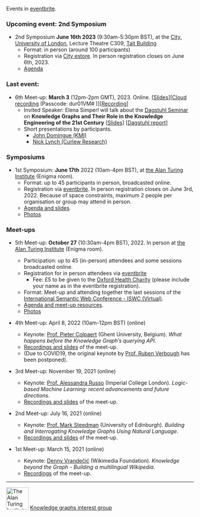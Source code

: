 Events in [eventbrite](https://www.eventbrite.com/cc/knowledge-graphs-interest-group-256569).

### Upcoming event: 2nd Symposium

- 2nd Symposium  **June 16th 2023** (9:30am-5:30pm BST), at the [City, University of London](https://www.city.ac.uk/), Lecture Theatre C309, [Tait Building](https://goo.gl/maps/DkxQcdR5fSyuy1hy9)
  - Format: in person (around 100 participants)
  - Registration via [City estore](https://estore.city.ac.uk/product-catalogue/conference-events/events/2nd-symposium-of-the-alan-turing-institute-interest-group-on-knowledge-graphs). In person registration closes on June 6th, 2023.
  - [Agenda](https://github.com/turing-knowledge-graphs/meet-ups/blob/main/symposium-2023.md)

    

### Last event: 

- 6th Meet-up: **March 3** (12pm-2pm GMT), 2023. Online. [[Slides](https://drive.google.com/file/d/1IduSwNPF_kVBJO8v4bSL4EXdmdS-zh8F/view?usp=sharing)][[Cloud recording](https://city-ac-uk.zoom.us/rec/share/v8bx6xxf4RKk-JnFXVSBTi9z3JjKmWx3NI_dJK2zKzvSWdbwbnUtXZwrUEM12YvS.JNZDOL2Iv1GTaMAG) (Passcode: dur01VM#
)][[Recording](https://drive.google.com/drive/folders/1FkB0ibErTDzhJWvJ7sooD40afnAcwlwO?usp=sharing)]
  - Invited Speaker: Elena Simperl will talk about the [Dagstuhl Seminar](https://www.dagstuhl.de/22372) on **Knowledge Graphs and Their Role in the Knowledge Engineering of the 21st Century** [[Slides](https://drive.google.com/file/d/1eoQi4I7PmrD-2AaJcW-mm3Icm5kzE8mH/view?usp=sharing)] [[Dagstuhl report](https://drops.dagstuhl.de/opus/volltexte/2023/17810/)]
  - Short presentations by participants.
    - [John Domingue (KMI)](https://docs.google.com/presentation/d/19WIgr3IZYpIP_mWYE4tw-PR1NNKYpgBA/edit?usp=sharing&ouid=107320364354662189717&rtpof=true&sd=true)  
    - [Nick Lynch (Curlew Research)](https://drive.google.com/file/d/1nJBkA08lBcfr1GSlkofUmpwtOI6qenj9/view?usp=sharing)
    

### Symposiums
- 1st Symposium: **June 17th** 2022 (10am-4pm BST), at [the Alan Turing Institute](https://www.turing.ac.uk/about-us/how-get-alan-turing-institute) (Enigma room).
  - Format: up to 45 participants in person, broadcasted online.
  - Registration via [eventbrite](https://www.eventbrite.co.uk/e/1st-annual-symposium-of-the-knowledge-graphs-ig-the-alan-turing-institute-tickets-310987932277). In person registration closes on June 3rd, 2022. Because of space constraints, maximum 2 people per organisation or group may attend in person. 
  - [Agenda and slides](https://github.com/turing-knowledge-graphs/meet-ups/blob/main/symposium-2022.md).
  - [Photos](https://drive.google.com/drive/folders/1pEQPVm2BKBy3yzyLBGPM-tUUHi3NR1_f?usp=sharing)


### Meet-ups


- 5th Meet-up: **October 27** (10:30am-4pm BST), 2022. In person at [the Alan Turing Institute](https://www.turing.ac.uk/about-us/how-get-alan-turing-institute) (Enigma room).
  - Participation: up to 45 (in-person) attendees and some sessions broadcasted online. 
  - Registration for in person attendees via [eventbrite](https://www.eventbrite.co.uk/e/5th-meetup-knowledge-graphs-ig-at-the-alan-turing-institute-tickets-427051361117)
    - Fee: £5 to be given to the [Oxford Health Charity](https://www.justgiving.com/fundraising/knowledge-graphs-turing) (please include your name as in the eventbrite registration).
  - Format: Meet-up and attending together the last sessions of the [International Semantic Web Conference - ISWC (Virtual)](https://iswc2022.semanticweb.org/).
  - [Agenda and meet-up resources](https://github.com/turing-knowledge-graphs/meet-ups/blob/main/agenda-5th-meetup.md).
  - [Photos](https://drive.google.com/drive/folders/1SUKJziNNK6smwMHSgRNfLAbC-_E0ejll?usp=sharing)



- 4th Meet-up: April 8, 2022 (10am-12pm BST) (online)  
  - Keynote: [Prof. Pieter Colpaert](https://pietercolpaert.be/) (Ghent University, Belgium). *What happens before the 
Knowledge Graph’s querying API*. 
  - [Recordings and slides](https://drive.google.com/drive/folders/1QPhid6E6eUbslk49E2d7DcgUxEpCoZg0?usp=sharing) of the meet-up.
  - (Due to COVID19, the original keynote by [Prof. Ruben Verbough](https://ruben.verborgh.org/) has been postponed).


- 3rd Meet-up: November 19, 2021 (online)
  - Keynote: [Prof. Alessandra Russo](https://www.imperial.ac.uk/people/a.russo) (Imperial College London). *Logic-based Machine Learning: recent advancements and future directions*.
  - [Recordings and slides](https://drive.google.com/drive/folders/1zOvV0J_UEI-OW3qtmKOm0xaLJh78m__G?usp=sharing) of the meet-up.

- 2nd Meet-up: July 16, 2021 (online)
  - Keynote: [Prof. Mark Steedman](https://homepages.inf.ed.ac.uk/steedman/) (University of Edinburgh). *Building and Interrogating Knowledge Graphs Using Natural Language*.
  - [Recordings and slides](https://drive.google.com/drive/folders/12zwGUdHqyODx4sdyG9dxkbzSorm0HkWn?usp=sharing) of the meet-up.
  
- 1st Meet-up: March 15, 2021 (online)
  - Keynote: [Denny Vrandečić](https://www.linkedin.com/in/vrandecic/) (Wikimedia Foundation). *Knowledge beyond the Graph - Building a multilingual Wikipedia*.  
  - [Recordings](https://drive.google.com/drive/folders/1P1S5hM2isIccL3BkRwMObvFOV9M8ywbx?usp=sharing) of the meet-up.


---
<img src="https://upload.wikimedia.org/wikipedia/commons/thumb/b/b5/Alan_Turing_Institute_logo.svg/1200px-Alan_Turing_Institute_logo.svg.png" width="60" alt="The Alan Turing Institute">   [Knowledge graphs interest group](https://www.turing.ac.uk/research/interest-groups/knowledge-graphs)
